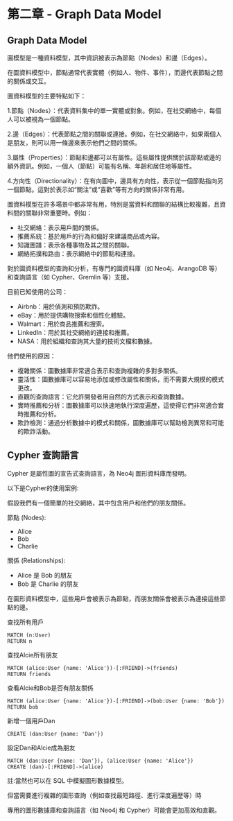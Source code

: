 # 第二章 - Graph Data Model

## Graph Data Model
圖模型是一種資料模型，其中資訊被表示為節點（Nodes）和邊（Edges）。

在圖資料模型中，節點通常代表實體（例如人、物件、事件），而邊代表節點之間的關係或交互。

圖資料模型的主要特點如下：

1.節點（Nodes）：代表資料集中的單一實體或對象。例如，在社交網絡中，每個人可以被視為一個節點。

2.邊（Edges）：代表節點之間的關聯或連接。例如，在社交網絡中，如果兩個人是朋友，則可以用一條邊來表示他們之間的關係。

3.屬性（Properties）：節點和邊都可以有屬性。這些屬性提供關於該節點或邊的額外資訊。例如，一個人（節點）可能有名稱、年齡和居住地等屬性。

4.方向性（Directionality）：在有向圖中，邊具有方向性，表示從一個節點指向另一個節點。這對於表示如“關注”或“喜歡”等有方向的關係非常有用。

圖資料模型在許多場景中都非常有用，特別是當資料和關聯的結構比較複雜，且資料間的關聯非常重要時。例如：

- 社交網絡：表示用戶間的關係。
- 推薦系統：基於用戶的行為和偏好來建議商品或內容。
- 知識圖譜：表示各種事物及其之間的關聯。
- 網絡拓撲和路由：表示網絡中的節點和連接。

對於圖資料模型的查詢和分析，有專門的圖資料庫（如 Neo4j、ArangoDB 等）和查詢語言（如 Cypher、Gremlin 等）支援。

目前已知使用的公司：
- Airbnb：用於偵測和預防欺詐。
- eBay：用於提供購物搜索和個性化體驗。
- Walmart：用於商品推薦和搜索。
- LinkedIn：用於其社交網絡的連接和推薦。
- NASA：用於組織和查詢其大量的技術文檔和數據。

他們使用的原因：

- 複雜關係：圖數據庫非常適合表示和查詢複雜的多對多關係。
- 靈活性：圖數據庫可以容易地添加或修改屬性和關係，而不需要大規模的模式更改。
- 直觀的查詢語言：它允許開發者用自然的方式表示和查詢數據。
- 實時推薦和分析：圖數據庫可以快速地執行深度遍歷，這使得它們非常適合實時推薦和分析。
- 欺詐檢測：通過分析數據中的模式和關係，圖數據庫可以幫助檢測異常和可能的欺詐活動。

## Cypher 查詢語言
Cypher 是屬性圖的宣告式查詢語言，為 Neo4j 圖形資料庫而發明。

以下是Cypher的使用案例:

假設我們有一個簡單的社交網絡，其中包含用戶和他們的朋友關係。

節點 (Nodes):

- Alice
- Bob
- Charlie

關係 (Relationships):

- Alice 是 Bob 的朋友
- Bob 是 Charlie 的朋友

在圖形資料模型中，這些用戶會被表示為節點，而朋友關係會被表示為連接這些節點的邊。

查找所有用戶
``` cypher
MATCH (n:User)
RETURN n
```
查找Alcie所有朋友
```
MATCH (alice:User {name: 'Alice'})-[:FRIEND]->(friends)
RETURN friends
```
查看Alcie和Bob是否有朋友關係
```
MATCH (alice:User {name: 'Alice'})-[:FRIEND]->(bob:User {name: 'Bob'})
RETURN bob
```
新增一個用戶Dan
```
CREATE (dan:User {name: 'Dan'})
```
設定Dan和Alcie成為朋友
```
MATCH (dan:User {name: 'Dan'}), (alice:User {name: 'Alice'})
CREATE (dan)-[:FRIEND]->(alice)
```

註:當然也可以在 SQL 中模擬圖形數據模型。

但當需要進行複雜的圖形查詢（例如查找最短路徑、進行深度遍歷等）時

專用的圖形數據庫和查詢語言（如 Neo4j 和 Cypher）可能會更加高效和直觀。